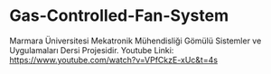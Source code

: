 # Gas-Controlled-Fan-System
Marmara Üniversitesi Mekatronik Mühendisliği Gömülü Sistemler ve Uygulamaları Dersi Projesidir.
Youtube Linki: https://www.youtube.com/watch?v=VPfCkzE-xUc&t=4s
